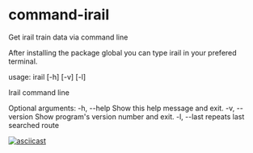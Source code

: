 # command-irail
Get irail train data via command line

After installing the package global you can type 
irail in your prefered terminal.

usage: irail [-h] [-v] [-l]

Irail command line

Optional arguments:
  -h, --help     Show this help message and exit.
  -v, --version  Show program's version number and exit.
  -l, --last     repeats last searched route
  
[![asciicast](https://asciinema.org/a/16a6abkmkkkfuflsm9yykt08c.png)](https://asciinema.org/a/16a6abkmkkkfuflsm9yykt08c)